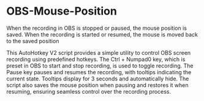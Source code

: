 # OBS-Mouse-Position
When the recording in OBS is stopped or paused, the mouse position is saved. When the recording is started or resumed, the mouse is moved back to the saved position

This AutoHotkey V2 script provides a simple utility to control OBS screen recording using predefined hotkeys. The Ctrl + Numpad0 key, which is preset in OBS to start and stop recording, is used to toggle recording. The Pause key pauses and resumes the recording, with tooltips indicating the current state. Tooltips display for 3 seconds and automatically hide. The script also saves the mouse position when pausing and restores it when resuming, ensuring seamless control over the recording process.
